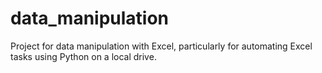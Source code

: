 # data_manipulation
Project for data manipulation with Excel, particularly for automating Excel tasks using Python on a local drive.
